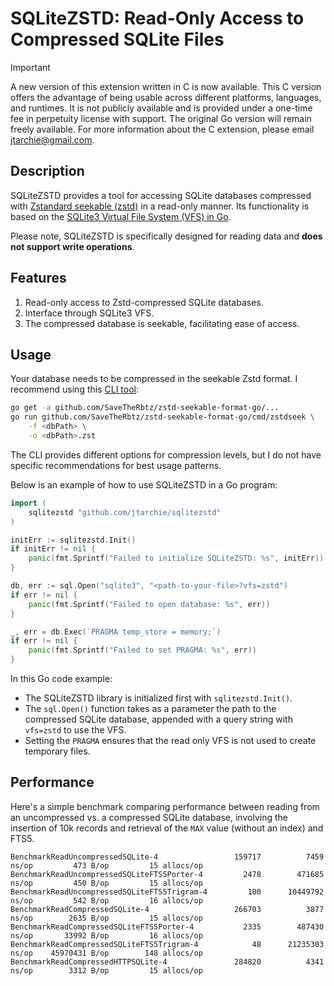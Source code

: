 # SQLiteZSTD: Read-Only Access to Compressed SQLite Files

> [!IMPORTANT]
> A new version of this extension written in C is now available.
> This C version offers the advantage of being usable across different
> platforms, languages, and runtimes. It is not publicly available and is
> provided under a one-time fee in perpetuity license with support. The original
> Go version will remain freely available. For more information about the C
> extension, please email jtarchie@gmail.com.

## Description

SQLiteZSTD provides a tool for accessing SQLite databases compressed with
[Zstandard seekable (zstd)](https://github.com/facebook/zstd/blob/216099a73f6ec19c246019df12a2877dada45cca/contrib/seekable_format/zstd_seekable_compression_format.md)
in a read-only manner. Its functionality is based on the
[SQLite3 Virtual File System (VFS) in Go](https://github.com/psanford/sqlite3vfs).

Please note, SQLiteZSTD is specifically designed for reading data and **does not
support write operations**.

## Features

1. Read-only access to Zstd-compressed SQLite databases.
2. Interface through SQLite3 VFS.
3. The compressed database is seekable, facilitating ease of access.

## Usage

Your database needs to be compressed in the seekable Zstd format. I recommend
using this [CLI tool](github.com/SaveTheRbtz/zstd-seekable-format-go):

```bash
go get -a github.com/SaveTheRbtz/zstd-seekable-format-go/...
go run github.com/SaveTheRbtz/zstd-seekable-format-go/cmd/zstdseek \
    -f <dbPath> \
    -o <dbPath>.zst
```

The CLI provides different options for compression levels, but I do not have
specific recommendations for best usage patterns.

Below is an example of how to use SQLiteZSTD in a Go program:

```go
import (
    sqlitezstd "github.com/jtarchie/sqlitezstd"
)

initErr := sqlitezstd.Init()
if initErr != nil {
    panic(fmt.Sprintf("Failed to initialize SQLiteZSTD: %s", initErr))
}

db, err := sql.Open("sqlite3", "<path-to-your-file>?vfs=zstd")
if err != nil {
    panic(fmt.Sprintf("Failed to open database: %s", err))
}

_, err = db.Exec(`PRAGMA temp_store = memory;`)
if err != nil {
    panic(fmt.Sprintf("Failed to set PRAGMA: %s", err))
}
```

In this Go code example:

- The SQLiteZSTD library is initialized first with `sqlitezstd.Init()`.
- The `sql.Open()` function takes as a parameter the path to the compressed
  SQLite database, appended with a query string with `vfs=zstd` to use the VFS.
- Setting the `PRAGMA` ensures that the read only VFS is not used to create
  temporary files.

## Performance

Here's a simple benchmark comparing performance between reading from an
uncompressed vs. a compressed SQLite database, involving the insertion of 10k
records and retrieval of the `MAX` value (without an index) and FTS5.

```
BenchmarkReadUncompressedSQLite-4              	  159717	      7459 ns/op	     473 B/op	      15 allocs/op
BenchmarkReadUncompressedSQLiteFTS5Porter-4    	    2478	    471685 ns/op	     450 B/op	      15 allocs/op
BenchmarkReadUncompressedSQLiteFTS5Trigram-4   	     100	  10449792 ns/op	     542 B/op	      16 allocs/op
BenchmarkReadCompressedSQLite-4                	  266703	      3877 ns/op	    2635 B/op	      15 allocs/op
BenchmarkReadCompressedSQLiteFTS5Porter-4      	    2335	    487430 ns/op	   33992 B/op	      16 allocs/op
BenchmarkReadCompressedSQLiteFTS5Trigram-4     	      48	  21235303 ns/op	45970431 B/op	     148 allocs/op
BenchmarkReadCompressedHTTPSQLite-4            	  284820	      4341 ns/op	    3312 B/op	      15 allocs/op
```
